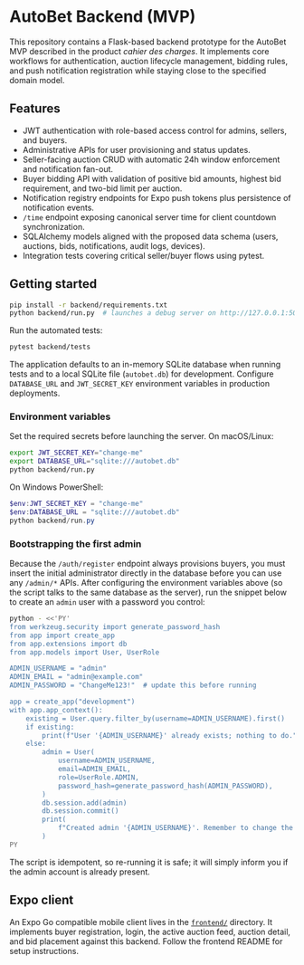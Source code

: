 # AutoBet Backend (MVP)

This repository contains a Flask-based backend prototype for the AutoBet MVP described in the product *cahier des charges*. It implements core workflows for authentication, auction lifecycle management, bidding rules, and push notification registration while staying close to the specified domain model.

## Features

- JWT authentication with role-based access control for admins, sellers, and buyers.
- Administrative APIs for user provisioning and status updates.
- Seller-facing auction CRUD with automatic 24h window enforcement and notification fan-out.
- Buyer bidding API with validation of positive bid amounts, highest bid requirement, and two-bid limit per auction.
- Notification registry endpoints for Expo push tokens plus persistence of notification events.
- `/time` endpoint exposing canonical server time for client countdown synchronization.
- SQLAlchemy models aligned with the proposed data schema (users, auctions, bids, notifications, audit logs, devices).
- Integration tests covering critical seller/buyer flows using pytest.

## Getting started

```bash
pip install -r backend/requirements.txt
python backend/run.py  # launches a debug server on http://127.0.0.1:5000
```

Run the automated tests:

```bash
pytest backend/tests
```

The application defaults to an in-memory SQLite database when running tests and to a local SQLite file (`autobet.db`) for development. Configure `DATABASE_URL` and `JWT_SECRET_KEY` environment variables in production deployments.

### Environment variables

Set the required secrets before launching the server. On macOS/Linux:

```bash
export JWT_SECRET_KEY="change-me"
export DATABASE_URL="sqlite:///autobet.db"
python backend/run.py
```

On Windows PowerShell:

```powershell
$env:JWT_SECRET_KEY = "change-me"
$env:DATABASE_URL = "sqlite:///autobet.db"
python backend/run.py
```

### Bootstrapping the first admin

Because the `/auth/register` endpoint always provisions buyers, you must insert the initial administrator directly in the database before you can use any `/admin/*` APIs. After configuring the environment variables above (so the script talks to the same database as the server), run the snippet below to create an `admin` user with a password you control:

```bash
python - <<'PY'
from werkzeug.security import generate_password_hash
from app import create_app
from app.extensions import db
from app.models import User, UserRole

ADMIN_USERNAME = "admin"
ADMIN_EMAIL = "admin@example.com"
ADMIN_PASSWORD = "ChangeMe123!"  # update this before running

app = create_app("development")
with app.app_context():
    existing = User.query.filter_by(username=ADMIN_USERNAME).first()
    if existing:
        print(f"User '{ADMIN_USERNAME}' already exists; nothing to do.")
    else:
        admin = User(
            username=ADMIN_USERNAME,
            email=ADMIN_EMAIL,
            role=UserRole.ADMIN,
            password_hash=generate_password_hash(ADMIN_PASSWORD),
        )
        db.session.add(admin)
        db.session.commit()
        print(
            f"Created admin '{ADMIN_USERNAME}'. Remember to change the password after the first login."
        )
PY
```

The script is idempotent, so re-running it is safe; it will simply inform you if the admin account is already present.

## Expo client

An Expo Go compatible mobile client lives in the [`frontend/`](frontend/README.md) directory. It implements buyer registration, login, the active auction feed, auction detail, and bid placement against this backend. Follow the frontend README for setup instructions.
